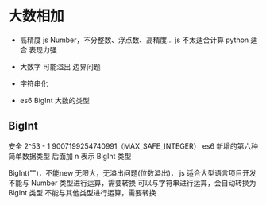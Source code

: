 # 大数相加

- 高精度
  js Number，不分整数、浮点数、高精度...
  js 不太适合计算 python 适合 
  表现力强 
- 大数字 可能溢出
  边界问题
- 字符串化
  
- es6 BigInt 大数的类型
  
## BigInt
  安全 2^53 - 1   9007199254740991（MAX_SAFE_INTEGER）
  es6 新增的第六种简单数据类型
  后面加 n 表示 BigInt 类型
  
  BigInt("")，不能new
  无限大，无溢出问题(位数溢出)，
  js 适合大型语言项目开发
  不能与 Number 类型进行运算，需要转换
  可以与字符串进行运算，会自动转换为 BigInt 类型
  不能与其他类型进行运算，需要转换
